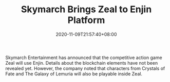 ﻿---
title: "Skymarch Brings Zeal to Enjin Platform"
date: 2020-11-09T21:57:40+08:00
lastmod: 2020-11-09T16:45:40+08:00
draft: false
authors: ["Chief"]
description: "Skymarch Entertainment has announced that the competitive action game Zeal will use Enjin. Details about the blockchain elements have not been revealed yet. However, the company noted that characters from Crystals of Fate and The Galaxy of Lemuria will also be playable inside Zeal."
featuredImage: "skymarch-brings-zeal-to-enjin-platform.png"
tags: ["Virtual World","Play to Earn"]
categories: ["news"]
news: ["Virtual World"]
weight: 
lightgallery: true
pinned: false
recommend: false
recommend1: false
---

Skymarch Entertainment has announced that the competitive action game Zeal will use Enjin. Details about the blockchain elements have not been revealed yet. However, the company noted that characters from Crystals of Fate and The Galaxy of Lemuria will also be playable inside Zeal.

<!--more-->


